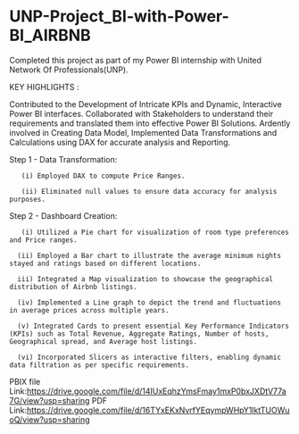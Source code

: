 # UNP-Project_BI-with-Power-BI_AIRBNB

Completed this project as part of my Power BI internship with United Network Of Professionals(UNP).

KEY HIGHLIGHTS :

Contributed to the Development of Intricate KPIs and Dynamic, Interactive Power BI interfaces. Collaborated with Stakeholders to understand their requirements and translated them into effective Power BI Solutions. Ardently involved in Creating Data Model, Implemented Data Transformations and Calculations using DAX for accurate analysis and Reporting.

Step 1 - Data Transformation:

       (i) Employed DAX to compute Price Ranges. 
       
       (ii) Eliminated null values to ensure data accuracy for analysis purposes.

Step 2 - Dashboard Creation:

       (i) Utilized a Pie chart for visualization of room type preferences and Price ranges. 
       
      (ii) Employed a Bar chart to illustrate the average minimum nights stayed and ratings based on different locations.
      
      iii) Integrated a Map visualization to showcase the geographical distribution of Airbnb listings.
      
      (iv) Implemented a Line graph to depict the trend and fluctuations in average prices across multiple years.
      
      (v) Integrated Cards to present essential Key Performance Indicators (KPIs) such as Total Revenue, Aggregate Ratings, Number of hosts, Geographical spread, and Average host listings.
      
      (vi) Incorporated Slicers as interactive filters, enabling dynamic data filtration as per specific requirements.





PBIX file Link:https://drive.google.com/file/d/14IUxEqhzYmsFmay1mxP0bxJXDtV77a7G/view?usp=sharing
PDF Link:https://drive.google.com/file/d/16TYxEKxNvrfYEqympWHpY1lktTUOWuoQ/view?usp=sharing

